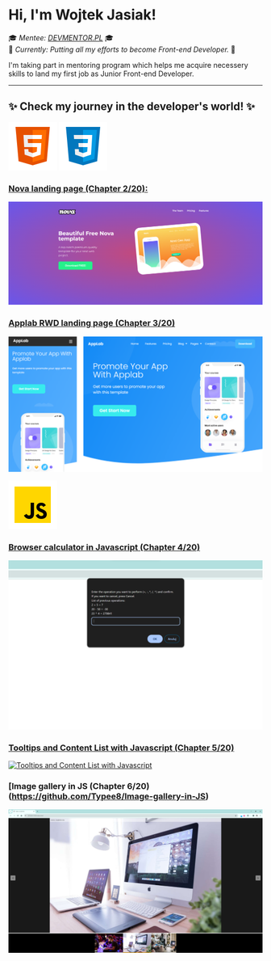 # Hi, I'm Wojtek Jasiak!
:mortar_board: *Mentee: [DEVMENTOR.PL](https://devmentor.pl/mentoring-javascript)* :mortar_board:<br>
:rocket: *Currently: Putting all my efforts to become Front-end Developer.* :rocket:<br>

I'm taking part in mentoring program which helps me acquire necessery skills to land my first job as Junior Front-end Developer.<br>

---

## :sparkles: Check my journey in the developer's world! :sparkles:

![HTML](./assets/icons8-html-96.png) ![CSS](./assets/icons8-css-96.png)

### [Nova landing page (Chapter 2/20):](https://github.com/Typee8/Nova-landing-page-html-css)
[![Nova landing page](https://github.com/Typee8/Nova-landing-page-html-css/blob/main/README-assets/main-page.png)](https://github.com/Typee8/Nova-landing-page-html-css)<br>

### [Applab RWD landing page (Chapter 3/20)](https://github.com/Typee8/Applab-RWD-landing-page)
[![Applab landing page](https://github.com/Typee8/Applab-RWD-landing-page/blob/main/README-assets/Applab.svg)](https://github.com/Typee8/Applab-RWD-landing-page)

![JS](./assets/icons8-js-96.png)

### [Browser calculator in Javascript (Chapter 4/20)](https://github.com/Typee8/Browser-calculator-in-Javascript)
[![Browser calculator in Javascript](https://github.com/Typee8/Browser-calculator-in-Javascript/blob/main/README-assets/task-js-basics.png)](https://typee8.github.io/Browser-calculator-in-Javascript/)

### [Tooltips and Content List with Javascript (Chapter 5/20)](https://github.com/Typee8/Tooltips-and-Content-List-with-Javascript)
[![Tooltips and Content List with Javascript](https://github.com/Typee8/Tooltips-and-Content-List-with-Javascript/blob/main/README-assets/task-js-dom-elements.gif)](https://typee8.github.io/Tooltips-and-Content-List-with-Javascript/)

### [Image gallery in JS (Chapter 6/20)(https://github.com/Typee8/Image-gallery-in-JS)
[![Image gallry in JS](https://github.com/Typee8/Image-gallery-in-JS/blob/main/README-assets/task-js-events.png)](https://typee8.github.io/Image-gallery-in-JS/)
